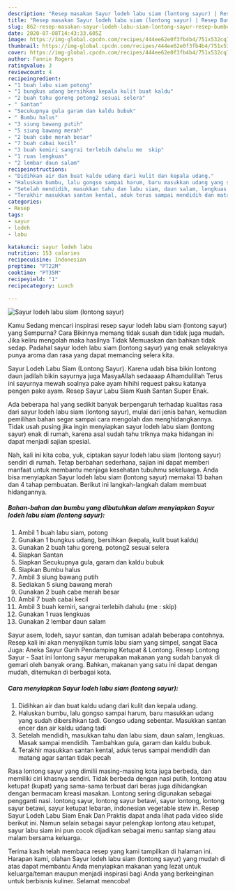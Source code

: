 ```yaml
---
description: "Resep masakan Sayur lodeh labu siam (lontong sayur) | Resep Bumbu Sayur lodeh labu siam (lontong sayur) Yang Sedap"
title: "Resep masakan Sayur lodeh labu siam (lontong sayur) | Resep Bumbu Sayur lodeh labu siam (lontong sayur) Yang Sedap"
slug: 862-resep-masakan-sayur-lodeh-labu-siam-lontong-sayur-resep-bumbu-sayur-lodeh-labu-siam-lontong-sayur-yang-sedap
date: 2020-07-08T14:43:33.605Z
image: https://img-global.cpcdn.com/recipes/444ee62e0f3fb4b4/751x532cq70/sayur-lodeh-labu-siam-lontong-sayur-foto-resep-utama.jpg
thumbnail: https://img-global.cpcdn.com/recipes/444ee62e0f3fb4b4/751x532cq70/sayur-lodeh-labu-siam-lontong-sayur-foto-resep-utama.jpg
cover: https://img-global.cpcdn.com/recipes/444ee62e0f3fb4b4/751x532cq70/sayur-lodeh-labu-siam-lontong-sayur-foto-resep-utama.jpg
author: Fannie Rogers
ratingvalue: 3
reviewcount: 4
recipeingredient:
- "1 buah labu siam potong"
- "1 bungkus udang bersihkan kepala kulit buat kaldu"
- "2 buah tahu goreng potong2 sesuai selera"
- " Santan"
- "Secukupnya gula garam dan kaldu bubuk"
- " Bumbu halus"
- "3 siung bawang putih"
- "5 siung bawang merah"
- "2 buah cabe merah besar"
- "7 buah cabai kecil"
- "3 buah kemiri sangrai terlebih dahulu me  skip"
- "1 ruas lengkuas"
- "2 lembar daun salam"
recipeinstructions:
- "Didihkan air dan buat kaldu udang dari kulit dan kepala udang."
- "Haluskan bumbu, lalu gongso sampai harum, baru masukkan udang yang sudah dibersihkan tadi. Gongso udang sebentar. Masukkan santan encer dan air kaldu udang tadi"
- "Setelah mendidih, masukkan tahu dan labu siam, daun salam, lengkuas. Masak sampai mendidih. Tambahkan gula, garam dan kaldu bubuk."
- "Terakhir masukkan santan kental, aduk terus sampai mendidih dan matang agar santan tidak pecah"
categories:
- Resep
tags:
- sayur
- lodeh
- labu

katakunci: sayur lodeh labu 
nutrition: 153 calories
recipecuisine: Indonesian
preptime: "PT22M"
cooktime: "PT35M"
recipeyield: "1"
recipecategory: Lunch

---
```



![Sayur lodeh labu siam (lontong sayur)](https://img-global.cpcdn.com/recipes/444ee62e0f3fb4b4/751x532cq70/sayur-lodeh-labu-siam-lontong-sayur-foto-resep-utama.jpg)

Kamu Sedang mencari inspirasi resep sayur lodeh labu siam (lontong sayur) yang Sempurna? Cara Bikinnya memang tidak susah dan tidak juga mudah. Jika keliru mengolah maka hasilnya Tidak Memuaskan dan bahkan tidak sedap. Padahal sayur lodeh labu siam (lontong sayur) yang enak selayaknya punya aroma dan rasa yang dapat memancing selera kita.

Sayur Lodeh Labu Siam (Lontong Sayur). Karena udah bisa bikin lontong daun jadilah bikin sayurnya juga MasyaAllah sedaaaap Alhamdulillah Terus ini sayurnya mewah soalnya pake ayam hihihi request paksu katanya pengen pake ayam. Resep Sayur Labu Siam Kuah Santan Super Enak.

Ada beberapa hal yang sedikit banyak berpengaruh terhadap kualitas rasa dari sayur lodeh labu siam (lontong sayur), mulai dari jenis bahan, kemudian pemilihan bahan segar sampai cara mengolah dan menghidangkannya. Tidak usah pusing jika ingin menyiapkan sayur lodeh labu siam (lontong sayur) enak di rumah, karena asal sudah tahu triknya maka hidangan ini dapat menjadi sajian spesial.


Nah, kali ini kita coba, yuk, ciptakan sayur lodeh labu siam (lontong sayur) sendiri di rumah. Tetap berbahan sederhana, sajian ini dapat memberi manfaat untuk membantu menjaga kesehatan tubuhmu sekeluarga. Anda bisa menyiapkan Sayur lodeh labu siam (lontong sayur) memakai 13 bahan dan 4 tahap pembuatan. Berikut ini langkah-langkah dalam membuat hidangannya.

<!--inarticleads1-->

##### Bahan-bahan dan bumbu yang dibutuhkan dalam menyiapkan Sayur lodeh labu siam (lontong sayur):

1. Ambil 1 buah labu siam, potong
1. Gunakan 1 bungkus udang, bersihkan (kepala, kulit buat kaldu)
1. Gunakan 2 buah tahu goreng, potong2 sesuai selera
1. Siapkan  Santan
1. Siapkan Secukupnya gula, garam dan kaldu bubuk
1. Siapkan  Bumbu halus
1. Ambil 3 siung bawang putih
1. Sediakan 5 siung bawang merah
1. Gunakan 2 buah cabe merah besar
1. Ambil 7 buah cabai kecil
1. Ambil 3 buah kemiri, sangrai terlebih dahulu (me : skip)
1. Gunakan 1 ruas lengkuas
1. Gunakan 2 lembar daun salam


Sayur asem, lodeh, sayur santan, dan tumisan adalah beberapa contohnya. Resep kali ini akan menyajikan tumis labu siam yang simpel, sangat Baca Juga: Aneka Sayur Gurih Pendamping Ketupat &amp; Lontong. Resep Lontong Sayur - Saat ini lontong sayur merupakan makanan yang sudah banyak di gemari oleh banyak orang. Bahkan, makanan yang satu ini dapat dengan mudah, ditemukan di berbagai kota. 

<!--inarticleads2-->

##### Cara menyiapkan Sayur lodeh labu siam (lontong sayur):

1. Didihkan air dan buat kaldu udang dari kulit dan kepala udang.
1. Haluskan bumbu, lalu gongso sampai harum, baru masukkan udang yang sudah dibersihkan tadi. Gongso udang sebentar. Masukkan santan encer dan air kaldu udang tadi
1. Setelah mendidih, masukkan tahu dan labu siam, daun salam, lengkuas. Masak sampai mendidih. Tambahkan gula, garam dan kaldu bubuk.
1. Terakhir masukkan santan kental, aduk terus sampai mendidih dan matang agar santan tidak pecah


Rasa lontong sayur yang dimilii masing-masing kota juga berbeda, dan memiliki ciri khasnya sendiri. Tidak berbeda dengan nasi putih, lontong atau ketupat (kupat) yang sama-sama terbuat dari beras juga dihidangkan dengan bermacam kreasi masakan. Lontong sering digunakan sebagai pengganti nasi. lontong sayur, lontong sayur betawi, sayur lontong, lontong sayur betawi, sayur ketupat lebaran, indonesian vegetable stew in. Resep Sayur Lodeh Labu Siam Enak Dan Praktis dapat anda lihat pada video slide berikut ini. Namun selain sebagai sayur pelengkap lontong atau ketupat, sayur labu siam ini pun cocok dijadikan sebagai menu santap siang atau malam bersama keluarga. 

Terima kasih telah membaca resep yang kami tampilkan di halaman ini. Harapan kami, olahan Sayur lodeh labu siam (lontong sayur) yang mudah di atas dapat membantu Anda menyiapkan makanan yang lezat untuk keluarga/teman maupun menjadi inspirasi bagi Anda yang berkeinginan untuk berbisnis kuliner. Selamat mencoba!
